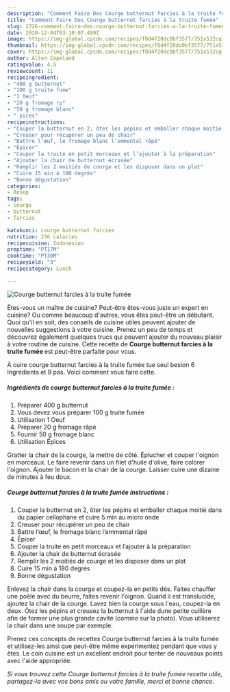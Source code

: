 ```yaml
---
description: "Comment Faire Des Courge butternut farcies à la truite fumée"
title: "Comment Faire Des Courge butternut farcies à la truite fumée"
slug: 2726-comment-faire-des-courge-butternut-farcies-a-la-truite-fumee
date: 2020-12-04T03:10:07.499Z
image: https://img-global.cpcdn.com/recipes/f8d4f20dc0bf3577/751x532cq70/courge-butternut-farcies-a-la-truite-fumee-photo-principale-de-la-recette.jpg
thumbnail: https://img-global.cpcdn.com/recipes/f8d4f20dc0bf3577/751x532cq70/courge-butternut-farcies-a-la-truite-fumee-photo-principale-de-la-recette.jpg
cover: https://img-global.cpcdn.com/recipes/f8d4f20dc0bf3577/751x532cq70/courge-butternut-farcies-a-la-truite-fumee-photo-principale-de-la-recette.jpg
author: Allen Copeland
ratingvalue: 4.5
reviewcount: 11
recipeingredient:
- "400 g butternut"
- "100 g truite fume"
- "1 Oeuf"
- "20 g fromage rp"
- "50 g fromage blanc"
- " pices"
recipeinstructions:
- "Couper la butternut en 2, ôter les pépins et emballer chaque moitié dans du papier cellophane et cuire 5 min au micro onde"
- "Creuser pour récupérer un peu de chair"
- "Battre l’œuf, le fromage blanc l’emmental râpé"
- "Épicer"
- "Couper la truite en petit morceaux et l’ajouter à la préparation"
- "Ajouter la chair de butternut écrasée"
- "Remplir les 2 moitiés de courge et les disposer dans un plat"
- "Cuire 15 min à 180 degrés"
- "Bonne dégustation"
categories:
- Resep
tags:
- courge
- butternut
- farcies

katakunci: courge butternut farcies 
nutrition: 276 calories
recipecuisine: Indonesian
preptime: "PT17M"
cooktime: "PT30M"
recipeyield: "3"
recipecategory: Lunch

---
```



![Courge butternut farcies à la truite fumée](https://img-global.cpcdn.com/recipes/f8d4f20dc0bf3577/751x532cq70/courge-butternut-farcies-a-la-truite-fumee-photo-principale-de-la-recette.jpg)

Êtes-vous un maître de cuisine? Peut-être êtes-vous juste un expert en cuisine? Ou comme beaucoup d'autres, vous êtes peut-être un débutant. Quoi qu'il en soit, des conseils de cuisine utiles peuvent ajouter de nouvelles suggestions à votre cuisine. Prenez un peu de temps et découvrez également quelques trucs qui peuvent ajouter du nouveau plaisir à votre routine de cuisine. Cette recette de <strong> Courge butternut farcies à la truite fumée </strong> est peut-être parfaite pour vous.

<!--inarticleads1-->

À cuire courge butternut farcies à la truite fumée tue seul besion 6 Ingrédients et 9 pas. Voici comment vous faire cette.

##### Ingrédients de courge butternut farcies à la truite fumée :

1. Préparer 400 g butternut
1. Vous devez vous préparer 100 g truite fumée
1. Utilisation 1 Oeuf
1. Préparer 20 g fromage râpé
1. Fournir 50 g fromage blanc
1. Utilisation  Épices


Gratter la chair de la courge, la mettre de côté. Éplucher et couper l&#39;oignon en morceaux. Le faire revenir dans un filet d&#39;huile d&#39;olive, faire colorer l&#39;oignon. Ajouter le bacon et la chair de la courge. Laisser cuire une dizaine de minutes à feu doux. 

<!--inarticleads2-->

##### Courge butternut farcies à la truite fumée instructions :

1. Couper la butternut en 2, ôter les pépins et emballer chaque moitié dans du papier cellophane et cuire 5 min au micro onde
1. Creuser pour récupérer un peu de chair
1. Battre l’œuf, le fromage blanc l’emmental râpé
1. Épicer
1. Couper la truite en petit morceaux et l’ajouter à la préparation
1. Ajouter la chair de butternut écrasée
1. Remplir les 2 moitiés de courge et les disposer dans un plat
1. Cuire 15 min à 180 degrés
1. Bonne dégustation


Enlevez la chair dans la courge et coupez-la en petits dés. Faites chauffer une poêle avec du beurre, faites revenir l&#39;oignon. Quand il est translucide, ajoutez la chair de la courge. Lavez bien la courge sous l&#39;eau, coupez-la en deux. Ôtez les pépins et creusez la butternut à l&#39;aide dune petite cuillère afin de former une plus grande cavité (comme sur la photo). Vous utiliserez la chair dans une soupe par exemple. 

<!--inarticleads1-->

<p>
Prenez ces concepts de recettes Courge butternut farcies à la truite fumée et utilisez-les ainsi que peut-être même expérimentez pendant que vous y êtes. Le coin cuisine est un excellent endroit pour tenter de nouveaux points avec l'aide appropriée.
</p>

<p>
<i>Si vous trouvez cette Courge butternut farcies à la truite fumée recette utile, partagez-la avec vos bons amis ou votre famille, merci et bonne chance.</i>
</p>

